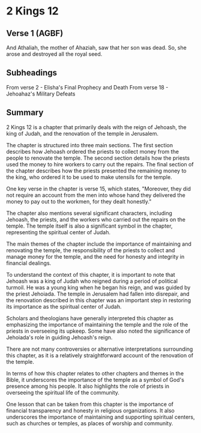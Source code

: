 # 2 Kings 12

## Verse 1 (AGBF)

And Athaliah, the mother of Ahaziah, saw that her son was dead. So, she arose and destroyed all the royal seed.

## Subheadings

From verse 2 - Elisha's Final Prophecy and Death
From verse 18 - Jehoahaz's Military Defeats

## Summary

2 Kings 12 is a chapter that primarily deals with the reign of Jehoash, the king of Judah, and the renovation of the temple in Jerusalem.

The chapter is structured into three main sections. The first section describes how Jehoash ordered the priests to collect money from the people to renovate the temple. The second section details how the priests used the money to hire workers to carry out the repairs. The final section of the chapter describes how the priests presented the remaining money to the king, who ordered it to be used to make utensils for the temple.

One key verse in the chapter is verse 15, which states, "Moreover, they did not require an account from the men into whose hand they delivered the money to pay out to the workmen, for they dealt honestly."

The chapter also mentions several significant characters, including Jehoash, the priests, and the workers who carried out the repairs on the temple. The temple itself is also a significant symbol in the chapter, representing the spiritual center of Judah.

The main themes of the chapter include the importance of maintaining and renovating the temple, the responsibility of the priests to collect and manage money for the temple, and the need for honesty and integrity in financial dealings.

To understand the context of this chapter, it is important to note that Jehoash was a king of Judah who reigned during a period of political turmoil. He was a young king when he began his reign, and was guided by the priest Jehoiada. The temple in Jerusalem had fallen into disrepair, and the renovation described in this chapter was an important step in restoring its importance as the spiritual center of Judah.

Scholars and theologians have generally interpreted this chapter as emphasizing the importance of maintaining the temple and the role of the priests in overseeing its upkeep. Some have also noted the significance of Jehoiada's role in guiding Jehoash's reign.

There are not many controversies or alternative interpretations surrounding this chapter, as it is a relatively straightforward account of the renovation of the temple.

In terms of how this chapter relates to other chapters and themes in the Bible, it underscores the importance of the temple as a symbol of God's presence among his people. It also highlights the role of priests in overseeing the spiritual life of the community.

One lesson that can be taken from this chapter is the importance of financial transparency and honesty in religious organizations. It also underscores the importance of maintaining and supporting spiritual centers, such as churches or temples, as places of worship and community.
